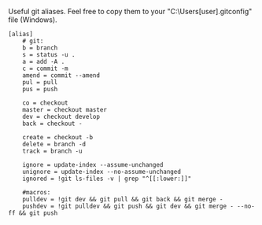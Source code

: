 Useful git aliases.
Feel free to copy them to your "C:\Users\[user]\.gitconfig" file (Windows).

```
[alias]
	# git:
	b = branch
	s = status -u .
	a = add -A .
	c = commit -m
	amend = commit --amend
	pul = pull
	pus = push

	co = checkout
	master = checkout master
	dev = checkout develop
	back = checkout -

	create = checkout -b
	delete = branch -d
	track = branch -u

	ignore = update-index --assume-unchanged
	unignore = update-index --no-assume-unchanged
	ignored = !git ls-files -v | grep "^[[:lower:]]"

	#macros:
	pulldev = !git dev && git pull && git back && git merge -
	pushdev = !git pulldev && git push && git dev && git merge - --no-ff && git push
```

